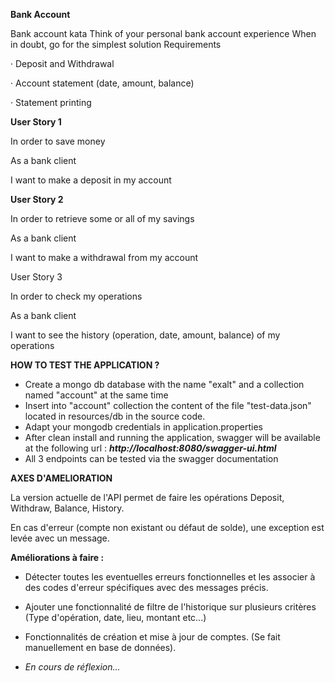**Bank Account**

Bank account kata Think of your personal bank account experience When in doubt, go for the simplest solution Requirements

·         Deposit and Withdrawal

·         Account statement (date, amount, balance)

·         Statement printing

**User Story 1**

In order to save money

As a bank client

I want to make a deposit in my account

**User Story 2**

In order to retrieve some or all of my savings

As a bank client

I want to make a withdrawal from my account

User Story 3

In order to check my operations

As a bank client

I want to see the history (operation, date, amount, balance) of my operations


**HOW TO TEST THE APPLICATION ?**

-  Create a mongo db database with the name "exalt" and a collection named "account" at the same time
- Insert into "account" collection the content of the file "test-data.json" located in resources/db in the source code.
- Adapt your mongodb credentials in application.properties
- After clean install and running the application, swagger will be available at the following url : _**http://localhost:8080/swagger-ui.html**_
- All 3 endpoints can be tested via the swagger documentation

**AXES D'AMELIORATION**

La version actuelle de l'API permet de faire les opérations Deposit, Withdraw, Balance, History.

En cas d'erreur (compte non existant ou défaut de solde), une exception est levée avec un message. 

**Améliorations à faire :** 

- Détecter toutes les eventuelles erreurs fonctionnelles et les associer à des codes d'erreur spécifiques avec des messages précis.

- Ajouter une fonctionnalité de filtre de l'historique sur plusieurs critères (Type d'opération, date, lieu, montant etc...)

- Fonctionnalités de création et mise à jour de comptes. (Se fait manuellement en base de données).

- _En cours de réflexion..._



